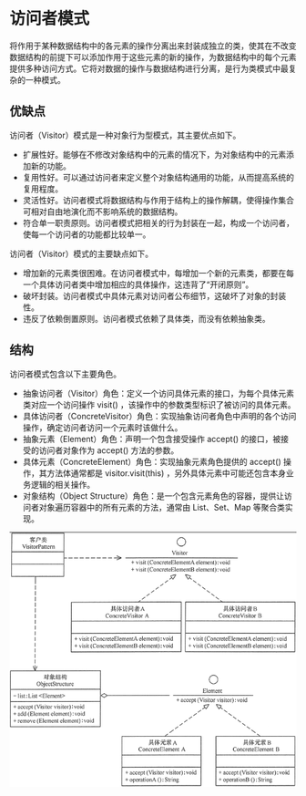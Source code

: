 # 访问者模式

将作用于某种数据结构中的各元素的操作分离出来封装成独立的类，使其在不改变数据结构的前提下可以添加作用于这些元素的新的操作，为数据结构中的每个元素提供多种访问方式。它将对数据的操作与数据结构进行分离，是行为类模式中最复杂的一种模式。

## 优缺点

访问者（Visitor）模式是一种对象行为型模式，其主要优点如下。
* 扩展性好。能够在不修改对象结构中的元素的情况下，为对象结构中的元素添加新的功能。
* 复用性好。可以通过访问者来定义整个对象结构通用的功能，从而提高系统的复用程度。
* 灵活性好。访问者模式将数据结构与作用于结构上的操作解耦，使得操作集合可相对自由地演化而不影响系统的数据结构。
* 符合单一职责原则。访问者模式把相关的行为封装在一起，构成一个访问者，使每一个访问者的功能都比较单一。

访问者（Visitor）模式的主要缺点如下。
* 增加新的元素类很困难。在访问者模式中，每增加一个新的元素类，都要在每一个具体访问者类中增加相应的具体操作，这违背了“开闭原则”。
* 破坏封装。访问者模式中具体元素对访问者公布细节，这破坏了对象的封装性。
* 违反了依赖倒置原则。访问者模式依赖了具体类，而没有依赖抽象类。

## 结构

访问者模式包含以下主要角色。
* 抽象访问者（Visitor）角色：定义一个访问具体元素的接口，为每个具体元素类对应一个访问操作 visit() ，该操作中的参数类型标识了被访问的具体元素。
* 具体访问者（ConcreteVisitor）角色：实现抽象访问者角色中声明的各个访问操作，确定访问者访问一个元素时该做什么。
* 抽象元素（Element）角色：声明一个包含接受操作 accept() 的接口，被接受的访问者对象作为 accept() 方法的参数。
* 具体元素（ConcreteElement）角色：实现抽象元素角色提供的 accept() 操作，其方法体通常都是 visitor.visit(this) ，另外具体元素中可能还包含本身业务逻辑的相关操作。
* 对象结构（Object Structure）角色：是一个包含元素角色的容器，提供让访问者对象遍历容器中的所有元素的方法，通常由 List、Set、Map 等聚合类实现。

![访问者模式](./images/访问者模式.png "访问者模式")
